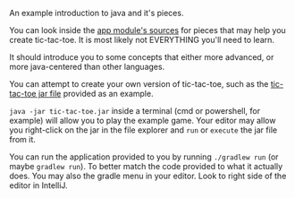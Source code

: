 An example introduction to java and it's pieces.

You can look inside the [app module's sources](app/src/main/java/org/usfirst/team2077/intro/App.java)
for pieces that may help you create tic-tac-toe. It is most likely not EVERYTHING you'll need to learn.

It should introduce you to some concepts that either more advanced, or more java-centered than other
languages.

You can attempt to create your own version of tic-tac-toe, such as the [tic-tac-toe jar file](tic-tac-toe.jar)
provided as an example.

`java -jar tic-tac-toe.jar` inside a terminal (cmd or powershell, for example) will allow you to play the example game.
Your editor may allow you right-click on the jar in the file explorer and `run` or `execute` the jar file from it.

You can run the application provided to you by running `./gradlew run` (or maybe `gradlew run`). To better match the
code provided to what it actually does. You may also the gradle menu in your editor. Look to right side of the editor
in IntelliJ.